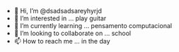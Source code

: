 - 👋 Hi, I’m @dsadsadsareyhyrjd
- 👀 I’m interested in ... play guitar
- 🌱 I’m currently learning ... pensamento computacional
- 💞️ I’m looking to collaborate on ... school
- 📫 How to reach me ... in the day

<!---
dsadsadsareyhyrjd/dsadsadsareyhyrjd is a ✨ special ✨ repository because its `README.md` (this file) appears on your GitHub profile.
You can click the Preview link to take a look at your changes.
--->

